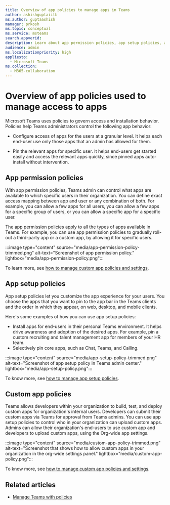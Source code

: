 ```yaml
---
title: Overview of app policies to manage apps in Teams
author: ashishguptaiitb
ms.author: guptaashish
manager: prkosh
ms.topic: conceptual
ms.service: msteams
search.appverid: 
description: Learn about app permission policies, app setup policies, and custom app policies used to manage apps in Microsoft Teams.
audience: admin
ms.localizationpriority: high
appliesto: 
  - Microsoft Teams
ms.collection: 
  - M365-collaboration
---
```


# Overview of app policies used to manage access to apps

Microsoft Teams uses policies to govern access and installation behavior. Policies help Teams administrators control the following app behavior:

* Configure access of apps for the users at a granular level. It helps each end-user use only those apps that an admin has allowed for them.

* Pin the relevant apps for specific user. It helps end-users get started easily and access the relevant apps quickly, since pinned apps auto-install without intervention.

## App permission policies

With app permission policies, Teams admin can control what apps are available to which specific users in their organization. You can define exact access mapping between app and user or any combination of both. For example, you can allow a few apps for all users, you can allow a few apps for a specific group of users, or you can allow a specific app for a specific user.

The app permission policies apply to all the types of apps available in Teams. For example, you can use app permission policies to gradually roll-out a third-party app or a custom app, by allowing it for specific users.

:::image type="content" source="media/app-permission-policy-trimmed.png" alt-text="Screenshot of app permission policy." lightbox="media/app-permission-policy.png":::

To learn more, see [how to manage custom app policies and settings](teams-app-permission-policies.md).

## App setup policies

App setup policies let you customize the app experience for your users. You choose the apps that you want to pin to the app bar in the Teams clients and the order in which they appear, on web, desktop, and mobile clients.

Here's some examples of how you can use app setup policies:

* Install apps for end-users in their personal Teams environment. It helps drive awareness and adoption of the desired apps. For example, pin a custom recruiting and talent management app for members of your HR team.
* Selectively pin core apps, such as Chat, Teams, and Calling.

:::image type="content" source="media/app-setup-policy-trimmed.png" alt-text="Screenshot of app setup policy in Teams admin center." lightbox="media/app-setup-policy.png":::

To know more, see [how to manage app setup policies](teams-app-setup-policies.md).

## Custom app policies

Teams allows developers within your organization to build, test, and deploy custom apps for organization's internal users. Developers can submit their custom apps via Teams for approval from Teams admins. You can use app setup policies to control who in your organization can upload custom apps. Admins can allow their organization's end-users to use custom app and developers to upload custom apps, using the Org-wide app settings.

:::image type="content" source="media/custom-app-policy-trimmed.png" alt-text="Screenshot that shows how to allow custom apps in your organization in the org-wide settings panel." lightbox="media/custom-app-policy.png":::

To know more, see [how to manage custom app policies and settings](teams-custom-app-policies-and-settings.md).

## Related articles

* [Manage Teams with policies](manage-teams-with-policies.md)
